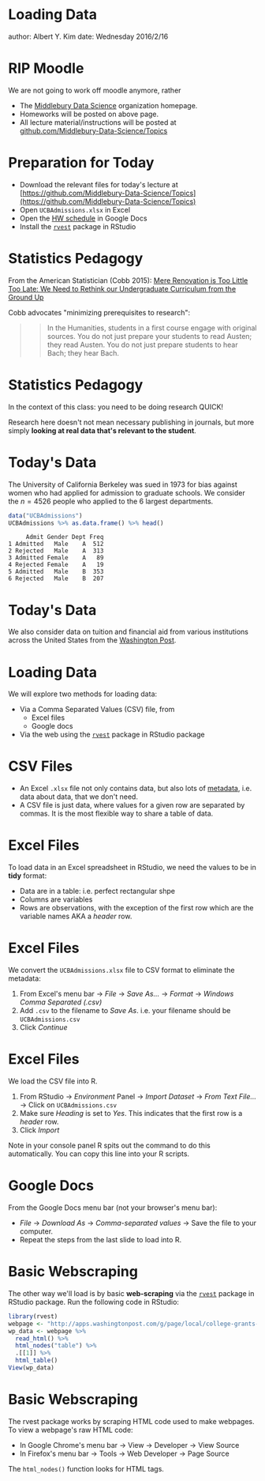 Loading Data
========================================================
author: Albert Y. Kim
date: Wednesday 2016/2/16





RIP Moodle
========================================================

We are not going to work off moodle anymore, rather

* The [Middlebury Data Science](https://github.com/Middlebury-Data-Science) organization homepage.
* Homeworks will be posted on above page.
* All lecture material/instructions will be posted at [github.com/Middlebury-Data-Science/Topics](https://github.com/Middlebury-Data-Science/Topics)




Preparation for Today
========================================================

* Download the relevant files for today's lecture at  [https://github.com/Middlebury-Data-Science/Topics](https://github.com/Middlebury-Data-Science/Topics)
* Open `UCBAdmissions.xlsx` in Excel
* Open the [HW schedule](https://docs.google.com/spreadsheets/d/1EVgkh3wgIWZCxzCKAEDie7f8YmKQ9FhYdKVIO4Fwm0E/edit?pref=2&pli=1#gid=0) in Google Docs
* Install the [`rvest`](http://blog.rstudio.org/2014/11/24/rvest-easy-web-scraping-with-r/) package in RStudio



Statistics Pedagogy
========================================================

From the American Statistician (Cobb 2015): [Mere Renovation is Too Little Too Late: We Need to Rethink our Undergraduate Curriculum from the Ground Up](http://www.tandfonline.com/doi/full/10.1080/00031305.2015.1093029#abstract)

Cobb advocates "minimizing prerequisites to research":

>> In the Humanities, students in a first course engage with original sources. You do not just prepare your students to read Austen; they read Austen. You do not just prepare students to hear Bach; they hear Bach.



Statistics Pedagogy
========================================================

In the context of this class: you need to be doing research QUICK!

Research here doesn't not mean necessary publishing in journals, but more simply **looking at real data that's relevant to the student**.



Today's Data
========================================================

The University of California Berkeley was sued in 1973 for bias against women who had applied for admission to graduate schools. We consider the $n=4526$ people who applied to the 6 largest departments.


```r
data("UCBAdmissions")
UCBAdmissions %>% as.data.frame() %>% head()
```

```
     Admit Gender Dept Freq
1 Admitted   Male    A  512
2 Rejected   Male    A  313
3 Admitted Female    A   89
4 Rejected Female    A   19
5 Admitted   Male    B  353
6 Rejected   Male    B  207
```



Today's Data
========================================================

We also consider data on tuition and financial aid from various institutions across
the United States from the
<a href="http://apps.washingtonpost.com/g/page/local/college-grants-for-the-affluent/1526/" target="_blank">Washington Post</a>.






Loading Data
========================================================

We will explore two methods for loading data:

* Via a Comma Separated Values (CSV) file, from 
    + Excel files
    + Google docs
* Via the web using the [`rvest`](http://blog.rstudio.org/2014/11/24/rvest-easy-web-scraping-with-r/) package in RStudio package



CSV Files
========================================================

* An Excel `.xlsx` file not only contains data, but also lots of [metadata](https://www.google.com/search?q=metadata&oq=metadata&aqs=chrome..69i57j69i65j0l4.1567j0j9&sourceid=chrome&es_sm=119&ie=UTF-8), i.e. data about data, that we don't need.
* A CSV file is just data, where values for a given row are separated by commas. It is the most flexible way to share a table of data.



Excel Files
========================================================

To load data in an Excel spreadsheet in RStudio, we need the values to be in **tidy**
format:

* Data are in a table: i.e. perfect rectangular shpe
* Columns are variables
* Rows are observations, with the exception of the first row which are the variable names AKA a *header* row.



Excel Files
========================================================

We convert the `UCBAdmissions.xlsx` file to CSV format to eliminate the metadata:

1. From Excel's menu bar -> *File* -> *Save As...* -> *Format* -> *Windows Comma Separated (.csv)*
1. Add `.csv` to the filename to *Save As*. i.e. your filename should be `UCBAdmissions.csv`
1. Click *Continue*



Excel Files
========================================================

We load the CSV file into R.

1. From RStudio -> *Environment* Panel -> *Import Dataset* -> *From Text File...* -> Click on `UCBAdmissions.csv`
1. Make sure *Heading* is set to *Yes*. This indicates that the first row is a *header* row.
1. Click *Import*

Note in your console panel R spits out the command to do this automatically. You can copy this line into your R scripts.



Google Docs
========================================================

From the Google Docs menu bar (not your browser's menu bar):

* *File* -> *Download As* -> *Comma-separated values* -> Save the file to your computer.
* Repeat the steps from the last slide to load into R.



Basic Webscraping
========================================================

The other way we'll load is by basic **web-scraping** via the [`rvest`](http://blog.rstudio.org/2014/11/24/rvest-easy-web-scraping-with-r/) package in RStudio package. Run the following code in RStudio:


```r
library(rvest)
webpage <- "http://apps.washingtonpost.com/g/page/local/college-grants-for-the-affluent/1526/"
wp_data <- webpage %>%
  read_html() %>% 
  html_nodes("table") %>% 
  .[[1]] %>% 
  html_table()
View(wp_data)
```



Basic Webscraping
========================================================

The rvest package works by scraping HTML code used to make webpages.  To view a webpage's raw HTML code:

* In Google Chrome's menu bar -> View -> Developer -> View Source
* In Firefox's menu bar -> Tools -> Web Developer -> Page Source

The `html_nodes()` function looks for HTML tags.

